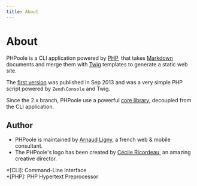 ```yaml
---
title: About
---
```

# About

PHPoole is a CLI application powered by [PHP](http://www.php.net), that takes [Markdown](http://daringfireball.net/projects/markdown/) documents and merge them with [Twig](http://twig.sensiolabs.org/) templates to generate a static web site.

The [first version](https://github.com/PHPoole/PHPoole/commit/58cd48bcc72baa7636ffdd0520d26c2847130537) was published in Sep 2013 and was a very simple PHP script powered by `Zend\Console` and Twig.

Since the 2.x branch, PHPoole use a powerful [core library](https://github.com/PHPoole/library), decoupled from the CLI application.

## Author

- PHPoole is maintained by [Arnaud Ligny](https://arnaudligny.fr), a french web & mobile consultant.  
- The PHPoole's logo has been created by [Cécile Ricordeau](http://www.cecillie.fr), an amazing creative director.

*[CLI]: Command-Line Interface  
*[PHP]: PHP Hypertext Preprocessor
